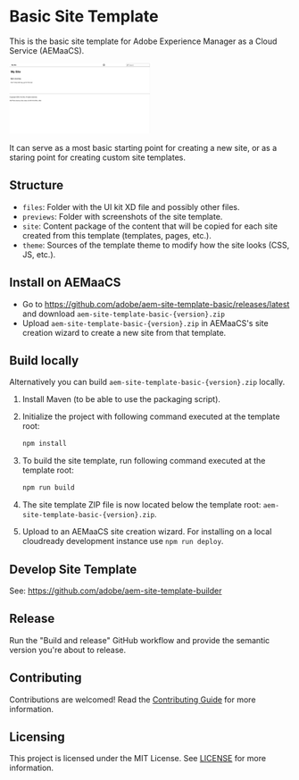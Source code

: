 # Basic Site Template

This is the basic site template for Adobe Experience Manager as a Cloud Service (AEMaaCS).

<img src="previews/site.png?raw=true" alt="Basic site preview" width="50%">

It can serve as a most basic starting point for creating a new site, or as a staring point for creating custom site templates.

## Structure

* `files`: Folder with the UI kit XD file and possibly other files.
* `previews`: Folder with screenshots of the site template.
* `site`: Content package of the content that will be copied for each site created from this template (templates, pages, etc.).
* `theme`: Sources of the template theme to modify how the site looks (CSS, JS, etc.).

## Install on AEMaaCS

* Go to <https://github.com/adobe/aem-site-template-basic/releases/latest> and download `aem-site-template-basic-{version}.zip`
* Upload `aem-site-template-basic-{version}.zip` in AEMaaCS's site creation wizard to create a new site from that template.

## Build locally

Alternatively you can build `aem-site-template-basic-{version}.zip` locally.

1. Install Maven (to be able to use the packaging script).
1. Initialize the project with following command executed at the template root:

   ```bash
   npm install
   ```

1. To build the site template, run following command executed at the template root:

   ```bash
   npm run build
   ```

1. The site template ZIP file is now located below the template root: `aem-site-template-basic-{version}.zip`.
1. Upload to an AEMaaCS site creation wizard. For installing on a local cloudready development instance use `npm run deploy`.

## Develop Site Template

See: <https://github.com/adobe/aem-site-template-builder>

## Release

Run the "Build and release" GitHub workflow and provide the semantic version you're about to release.

## Contributing

Contributions are welcomed! Read the [Contributing Guide](.github/CONTRIBUTING.md) for more information.

## Licensing

This project is licensed under the MIT License. See [LICENSE](LICENSE.md) for more information.

